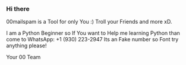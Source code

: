 ### Hi there
00mailspam is a Tool for only You :)
Troll your Friends and more xD.

I am a Python Beginner so If You want to Help me
learning Python than come to WhatsApp:
+1 (930) 223-2947
Its an Fake number so Font try anything please!

Your 00 Team
